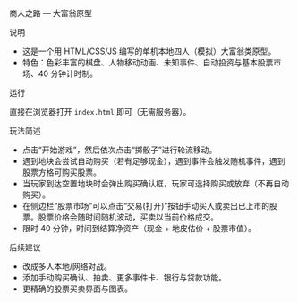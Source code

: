商人之路 — 大富翁原型

说明

- 这是一个用 HTML/CSS/JS 编写的单机本地四人（模拟）大富翁类原型。
- 特色：色彩丰富的棋盘、人物移动动画、未知事件、自动投资与基本股票市场、40 分钟计时制。

运行

直接在浏览器打开 `index.html` 即可（无需服务器）。

玩法简述

- 点击“开始游戏”，然后依次点击“掷骰子”进行轮流移动。
- 遇到地块会尝试自动购买（若有足够现金），遇到事件会触发随机事件，遇到股票方格可购买股票。
 - 当玩家到达空置地块时会弹出购买确认框，玩家可选择购买或放弃（不再自动购买）。
 - 在侧边栏“股票市场”可以点击“交易(打开)”按钮手动买入或卖出已上市的股票。股票价格会随时间随机波动，买卖以当前价格成交。
- 限时 40 分钟，时间到结算净资产（现金 + 地皮估价 + 股票市值）。

后续建议

- 改成多人本地/网络对战。
- 添加手动购买确认、拍卖、更多事件卡、银行与贷款功能。
- 更精确的股票买卖界面与图表。

